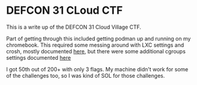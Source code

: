 # DEFCON 31 CLoud CTF

This is a write up of the DEFCON 31 Cloud Village CTF.

Part of getting through this included getting podman up and running on my chromebook. This required some messing around with LXC settings and crosh, mostly documented [here](https://ntk.me/2021/05/14/podman-in-crostini/), but there were some additional cgroups settings documented [here](https://bugs.chromium.org/p/chromium/issues/detail?id=860565)

I got 50th out of 200+ with only 3 flags. My machine didn't work for some of the challenges too, so I was kind of SOL for those challenges.